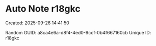 ﻿# Auto Note r18gkc
Created: 2025-09-26 14:41:50

Random GUID: a8ca4e6a-d8f4-4ed0-9ccf-0b4f667160cb
Unique ID: r18gkc

